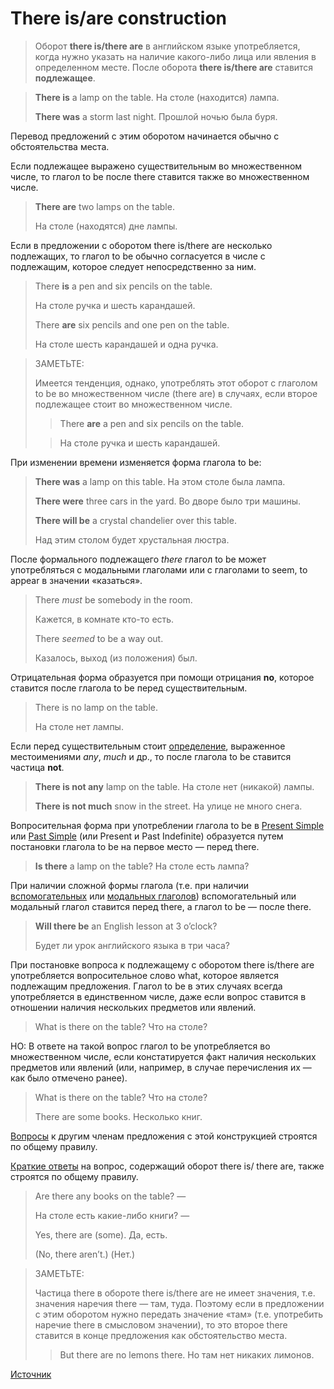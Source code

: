# There is/are construction

> Оборот **there is/there are** в английском языке употребляется, когда нужно указать на наличие какого-либо лица 
> или явления в определенном месте. После оборота **there is/there are** ставится **подлежащее**.

> **There is** a lamp on the table. На столе (находится) лампа.
>
> **There was** a storm last night. Прошлой ночью была буря.

Перевод предложений с этим оборотом начинается обычно с обстоятельства места.

Если подлежащее выражено существительным во множественном числе, то глагол to be после there ставится также во множественном числе.

> **There are** two lamps on the table.
>
> На столе (находятся) дне лампы.

Если в предложении с оборотом there is/there are несколько подлежащих, то глагол to be обычно согласуется в числе с подлежащим, которое следует непосредственно за ним.

>There **is** a pen and six pencils on the table.
>
>На столе ручка и шесть карандашей.
>
>There **are** six pencils and one pen on the table.
>
>На столе шесть карандашей и одна ручка.

>ЗАМЕТЬТЕ:
>
>Имеется тенденция, однако, употреблять этот оборот с глаголом to be во множественном числе (there are) в случаях, если второе подлежащее стоит во множественном числе.
>
>> There **are** a pen and six pencils on the table.
>
>> На столе ручка и шесть карандашей.

При изменении времени изменяется форма глагола to be:

> **There was** a lamp on this table. На этом столе была лампа.
>
> **There were** three cars in the yard. Во дворе было три машины.
>
> **There will be** a crystal chandelier over this table.
>
> Над этим столом будет хрустальная люстра.

После формального подлежащего *there* глагол to be может употребляться с модальными глаголами или с глаголами to seem, to appear в значении «казаться».

> There *must* be somebody in the room.
>
> Кажется, в комнате кто-то есть.
>
> There *seemed* to be a way out.
>
> Казалось, выход (из положения) был.

Отрицательная форма образуется при помощи отрицания **no**, которое ставится после глагола to be перед существительным.

> There is no lamp on the table.
>
> На столе нет лампы.

Если перед существительным стоит [определение](https://catchenglish.ru/grammatika/opredelenie.html), выраженное местоимениями *any*, *much* и др., то после глагола to be ставится частица **not**.

> **There is not any** lamp on the table. На столе нет (никакой) лампы.
>
> **There is not much** snow in the street. На улице не много снега.

Вопросительная форма при употреблении глагола to be в [Present Simple](https://catchenglish.ru/grammatika/present-simple.html) или [Past Simple](https://catchenglish.ru/grammatika/past-simple.html) (или Present и Past Indefinite) образуется путем постановки глагола to be на первое место — перед there.

> **Is there** a lamp on the table? На столе есть лампа?

При наличии сложной формы глагола (т.е. при наличии [вспомогательных](https://catchenglish.ru/grammatika/vspomogatelnye-i-modalnye-glagoly.html) или [модальных глаголов](https://catchenglish.ru/grammatika/modalnye-glagoly.html)) вспомогательный или модальный глагол ставится перед there, а глагол to be — после there.

> **Will there be** an English lesson at 3 o’clock?
>
> Будет ли урок английского языка в три часа?

При постановке вопроса к подлежащему с оборотом there is/there are употребляется вопросительное слово what, которое является подлежащим предложения. Глагол to be в этих случаях всегда употребляется в единственном числе, даже если вопрос ставится в отношении наличия нескольких предметов или явлений.

> What is there on the table? Что на столе?

НО: В ответе на такой вопрос глагол to be употребляется во множественном числе, если констатируется факт наличия нескольких предметов или явлений (или, например, в случае перечисления их — как было отмечено ранее).

> What is there on the table? Что на столе?
>
> There are some books. Несколько книг.

[Вопросы](https://catchenglish.ru/grammatika/obshchie-voprosy.html) к другим членам предложения с этой конструкцией строятся по общему правилу.

[Краткие ответы](https://catchenglish.ru/grammatika/kratkie-i-polnye-otvety.html) на вопрос, содержащий оборот there is/ there are, также строятся по общему правилу.

> Are there any books on the table? —
>
> На столе есть какие-либо книги? —
>
> Yes, there are (some). Да, есть.
>
> (No, there aren’t.) (Нет.)

> ЗАМЕТЬТЕ:
> 
> Частица there в обороте there is/there are не имеет значения, т.е. значения наречия there — там, туда. Поэтому если в предложении с этим оборотом нужно передать значение «там» (т.е. употребить наречие there в смысловом значении), то это второе there ставится в конце предложения как обстоятельство места.
> 
>> But there are no lemons there. Но там нет никаких лимонов.

[Источник](https://catchenglish.ru/grammatika/there-is-there-are.html)